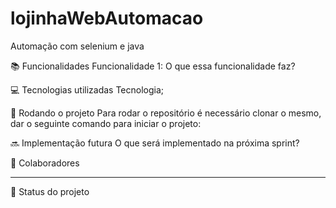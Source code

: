 # lojinhaWebAutomacao
Automação com selenium e java 

📚 Funcionalidades
Funcionalidade 1: O que essa funcionalidade faz?


💻 Tecnologias utilizadas
Tecnologia;


🚀 Rodando o projeto
Para rodar o repositório é necessário clonar o mesmo, dar o seguinte comando para iniciar o projeto:

<linha de comando>
  
🔜 Implementação futura
O que será implementado na próxima sprint?

🤝 Colaboradores
*****

🎯 Status do projeto

